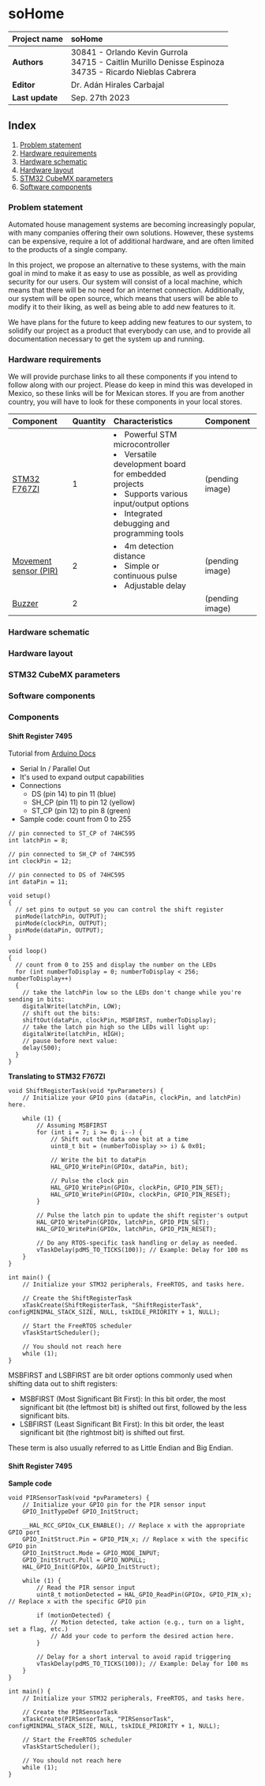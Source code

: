 # **soHome**

| **Project name** | soHome  |
| :- | :- |
| **Authors** | 30841 - Orlando Kevin Gurrola <br> 34715 - Caitlin Murillo Denisse Espinoza <br> 34735 - Ricardo Nieblas Cabrera  |
| **Editor** | Dr. Adán Hirales Carbajal |
| **Last update** | Sep. 27th 2023 |

## **Index**

1. [Problem statement](#problem-statement)
2. [Hardware requirements](#hardware-requirements)
3. [Hardware schematic](#hardware-schematic)
4. [Hardware layout](#hardware-layout)
5. [STM32 CubeMX parameters](#stm32-cubemx-parameters)
6. [Software components](#software-components)

### **Problem statement**

Automated house management systems are becoming increasingly popular, with many companies offering their own solutions. However, these systems can be expensive, require a lot of additional hardware, and are often limited to the products of a single company.

In this project, we propose an alternative to these systems, with the main goal in mind to make it as easy to use as possible, as well as providing security for our users. Our system will consist of a local machine, which means that there will be no need for an internet connection. Additionally, our system will be open source, which means that users will be able to modify it to their liking, as well as being able to add new features to it.

We have plans for the future to keep adding new features to our system, to solidify our project as a product that everybody can use, and to provide all documentation necessary to get the system up and running.

### **Hardware requirements**

We will provide purchase links to all these components if you intend to follow along with our project. Please do keep in mind this was developed in Mexico, so these links will be for Mexican stores. If you are from another country, you will have to look for these components in your local stores.

| Component                                                                        | Quantity | Characteristics | Component |
|:---------------------------------------------------------------------------------| :- | :- | :- |
| [STM32 F767ZI](https://www.st.com/en/evaluation-tools/nucleo-f767zi.html)        | 1 | <li> Powerful STM microcontroller <li> Versatile development board for embedded projects <li> Supports various input/output options <li> Integrated debugging and programming tools | (pending image) |
| [Movement sensor (PIR)](https://www.steren.com.mx/sensor-de-movimiento-pir.html) | 2 | <li> 4m detection distance <li> Simple or continuous pulse <li> Adjustable delay  | (pending image) |
| [Buzzer]()       | 2 |  | (pending image) |

### **Hardware schematic**



### **Hardware layout**



### **STM32 CubeMX parameters**



### **Software components**

<!-- template example

- Setting up the pins
- Creating the message queue
- Reading from C4014BE Parallel input / serial output shift register
- Writing to SN54HC595 Serial input / parallel output shift register

-->

### **Components**

#### **Shift Register 7495**

Tutorial from [Arduino Docs](https://docs.arduino.cc/tutorials/communication/guide-to-shift-out?queryID=b098cb175fcc8c0ed12b788bb6785914#shifting-out--the-595-chip)

- Serial In / Parallel Out
- It's used to expand output capabilities
- Connections
  - DS (pin 14) to pin 11 (blue)
  - SH_CP (pin 11) to pin 12 (yellow)
  - ST_CP (pin 12) to pin 8 (green)
- Sample code: count from 0 to 255
```
// pin connected to ST_CP of 74HC595
int latchPin = 8;

// pin connected to SH_CP of 74HC595
int clockPin = 12;

// pin connected to DS of 74HC595
int dataPin = 11;

void setup()
{
  // set pins to output so you can control the shift register
  pinMode(latchPin, OUTPUT);
  pinMode(clockPin, OUTPUT);
  pinMode(dataPin, OUTPUT);
}

void loop()
{
  // count from 0 to 255 and display the number on the LEDs
  for (int numberToDisplay = 0; numberToDisplay < 256; numberToDisplay++)
  {
    // take the latchPin low so the LEDs don't change while you're sending in bits:
    digitalWrite(latchPin, LOW);
    // shift out the bits:
    shiftOut(dataPin, clockPin, MSBFIRST, numberToDisplay);
    // take the latch pin high so the LEDs will light up:
    digitalWrite(latchPin, HIGH);
    // pause before next value:
    delay(500);
  }
}
```

**Translating to STM32 F767ZI**

```
void ShiftRegisterTask(void *pvParameters) {
    // Initialize your GPIO pins (dataPin, clockPin, and latchPin) here.

    while (1) {
        // Assuming MSBFIRST
        for (int i = 7; i >= 0; i--) {
            // Shift out the data one bit at a time
            uint8_t bit = (numberToDisplay >> i) & 0x01;

            // Write the bit to dataPin
            HAL_GPIO_WritePin(GPIOx, dataPin, bit);

            // Pulse the clock pin
            HAL_GPIO_WritePin(GPIOx, clockPin, GPIO_PIN_SET);
            HAL_GPIO_WritePin(GPIOx, clockPin, GPIO_PIN_RESET);
        }

        // Pulse the latch pin to update the shift register's output
        HAL_GPIO_WritePin(GPIOx, latchPin, GPIO_PIN_SET);
        HAL_GPIO_WritePin(GPIOx, latchPin, GPIO_PIN_RESET);

        // Do any RTOS-specific task handling or delay as needed.
        vTaskDelay(pdMS_TO_TICKS(100)); // Example: Delay for 100 ms
    }
}

int main() {
    // Initialize your STM32 peripherals, FreeRTOS, and tasks here.

    // Create the ShiftRegisterTask
    xTaskCreate(ShiftRegisterTask, "ShiftRegisterTask", configMINIMAL_STACK_SIZE, NULL, tskIDLE_PRIORITY + 1, NULL);

    // Start the FreeRTOS scheduler
    vTaskStartScheduler();

    // You should not reach here
    while (1);
}

```

MSBFIRST and LSBFIRST are bit order options commonly used when shifting data out to shift registers:

- MSBFIRST (Most Significant Bit First): In this bit order, the most significant bit (the leftmost bit) is shifted out first, followed by the less significant bits.
- LSBFIRST (Least Significant Bit First): In this bit order, the least significant bit (the rightmost bit) is shifted out first.

These term is also usually referred to as Little Endian and Big Endian.

#### **Shift Register 7495**

**Sample code**

```
void PIRSensorTask(void *pvParameters) {
    // Initialize your GPIO pin for the PIR sensor input
    GPIO_InitTypeDef GPIO_InitStruct;

    __HAL_RCC_GPIOx_CLK_ENABLE(); // Replace x with the appropriate GPIO port
    GPIO_InitStruct.Pin = GPIO_PIN_x; // Replace x with the specific GPIO pin
    GPIO_InitStruct.Mode = GPIO_MODE_INPUT;
    GPIO_InitStruct.Pull = GPIO_NOPULL;
    HAL_GPIO_Init(GPIOx, &GPIO_InitStruct);

    while (1) {
        // Read the PIR sensor input
        uint8_t motionDetected = HAL_GPIO_ReadPin(GPIOx, GPIO_PIN_x); // Replace x with the specific GPIO pin

        if (motionDetected) {
            // Motion detected, take action (e.g., turn on a light, set a flag, etc.)
            // Add your code to perform the desired action here.
        }

        // Delay for a short interval to avoid rapid triggering
        vTaskDelay(pdMS_TO_TICKS(100)); // Example: Delay for 100 ms
    }
}

int main() {
    // Initialize your STM32 peripherals, FreeRTOS, and tasks here.

    // Create the PIRSensorTask
    xTaskCreate(PIRSensorTask, "PIRSensorTask", configMINIMAL_STACK_SIZE, NULL, tskIDLE_PRIORITY + 1, NULL);

    // Start the FreeRTOS scheduler
    vTaskStartScheduler();

    // You should not reach here
    while (1);
}

```
